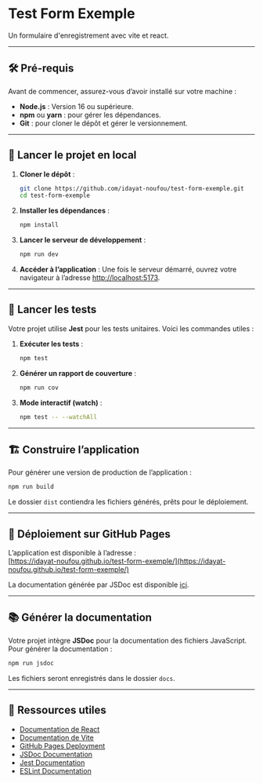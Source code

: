 # Test Form Exemple

Un formulaire d'enregistrement avec vite et react.

---

## 🛠️ Pré-requis

Avant de commencer, assurez-vous d’avoir installé sur votre machine :

- **Node.js** : Version 16 ou supérieure.
- **npm** ou **yarn** : pour gérer les dépendances.
- **Git** : pour cloner le dépôt et gérer le versionnement.

---

## 🚀 Lancer le projet en local

1. **Cloner le dépôt** :
   ```bash
   git clone https://github.com/idayat-noufou/test-form-exemple.git
   cd test-form-exemple
   ```

2. **Installer les dépendances** :
   ```bash
   npm install
   ```

3. **Lancer le serveur de développement** :
   ```bash
   npm run dev
   ```

4. **Accéder à l’application** :
   Une fois le serveur démarré, ouvrez votre navigateur à l’adresse [http://localhost:5173](http://localhost:5173).

---

## 🧪 Lancer les tests

Votre projet utilise **Jest** pour les tests unitaires. Voici les commandes utiles :  

1. **Exécuter les tests** :
   ```bash
   npm test
   ```

2. **Générer un rapport de couverture** :
   ```bash
   npm run cov
   ```

3. **Mode interactif (watch)** :
   ```bash
   npm test -- --watchAll
   ```

---

## 🏗️ Construire l’application

Pour générer une version de production de l’application :
```bash
npm run build
```

Le dossier `dist` contiendra les fichiers générés, prêts pour le déploiement.

---

## 🚀 Déploiement sur GitHub Pages

L’application est disponible à l’adresse :  
[https://idayat-noufou.github.io/test-form-exemple/](https://idayat-noufou.github.io/test-form-exemple/)

La documentation générée par JSDoc est disponible [ici](https://idayat-noufou.github.io/test-form-exemple/docs/).

---

## 📚 Générer la documentation

Votre projet intègre **JSDoc** pour la documentation des fichiers JavaScript. Pour générer la documentation :
```bash
npm run jsdoc
```

Les fichiers seront enregistrés dans le dossier `docs`.


---

## 📖 Ressources utiles

- [Documentation de React](https://reactjs.org/docs/getting-started.html)
- [Documentation de Vite](https://vitejs.dev/guide/)
- [GitHub Pages Deployment](https://github.com/tschaub/gh-pages)
- [JSDoc Documentation](https://jsdoc.app/)
- [Jest Documentation](https://jestjs.io/docs/getting-started)
- [ESLint Documentation](https://eslint.org/docs/latest/)
